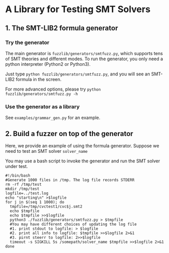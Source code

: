 # A Library for Testing SMT Solvers


## 1. The SMT-LIB2 formula generator

### Try the generator
The main generator is `fuzzlib/generators/smtfuzz.py`, which supports tens of SMT theories and different modes.
To run the generator, you only need a python interpreter (Python2 or Python3). 


Just type `python fuzzlib/generators/smtfuzz.py`, and you will see an SMT-LIB2 formula in the screen.


For more advanced options, please try `python fuzzlib/generators/smtfuzz.py -h`

### Use the generator as a library
See `examples/grammar_gen.py` for an example.



## 2. Build a fuzzer on top of the generator

Here, we provide an example of using the formula generator.
Suppose we need to test an SMT solver `solver_name`

You may use a bash script to invoke the generator and run the SMT solver under test.
~~~~
#!/bin/bash
#Generate 1000 files in /tmp. The log file records STDERR
rm -rf /tmp/test
mkdir /tmp/test
logfile=../test.log
echo "starting\n" >$logfile
for j in $(seq 1 1000); do
  tmpfile=/tmp/cvctest1/cvc$j.smt2
  echo $tmpfile
  echo $tmpfile >>$logfile
  python3 ./fuzzlib/generators/smtfuzz.py > $tmpfile 
  #You may have different choices of updating the log file
  #1. print stdout to logfile: > $logfile
  #2. print all info to logfile: $tmpfile >>$logfile 2>&1
  #3. pirnt steerr to logfile: 2>>$logfile
  timeout -s SIGKILL 5s /somepath/solver_name $tmpfile >>$logfile 2>&1
done
~~~~


